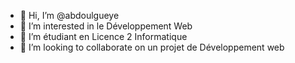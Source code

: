 - 👋 Hi, I’m @abdoulgueye
- 👀 I’m interested in  le  Développement Web  
- 🌱 I’m  étudiant en Licence 2 Informatique
- 💞️ I’m looking to collaborate on  un projet de Développement web


<!---
abdoulgueye/abdoulgueye is a ✨ special ✨ repository because its `README.md` (this file) appears on your GitHub profile.
You can click the Preview link to take a look at your changes.
--->

